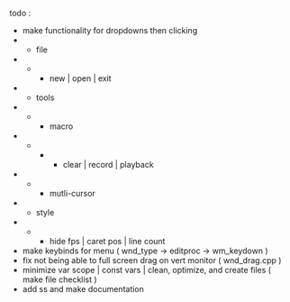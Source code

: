 todo :
- make functionality for dropdowns then clicking
- - file
- - - new | open | exit
- - tools
- - - macro
- - - - clear | record | playback
- - - mutli-cursor
- - style
- - - hide fps | caret pos | line count
- make keybinds for menu ( wnd_type -> editproc -> wm_keydown )
- fix not being able to full screen drag on vert monitor ( wnd_drag.cpp )
- minimize var scope | const vars | clean, optimize, and create files ( make file checklist )
- add ss and make documentation